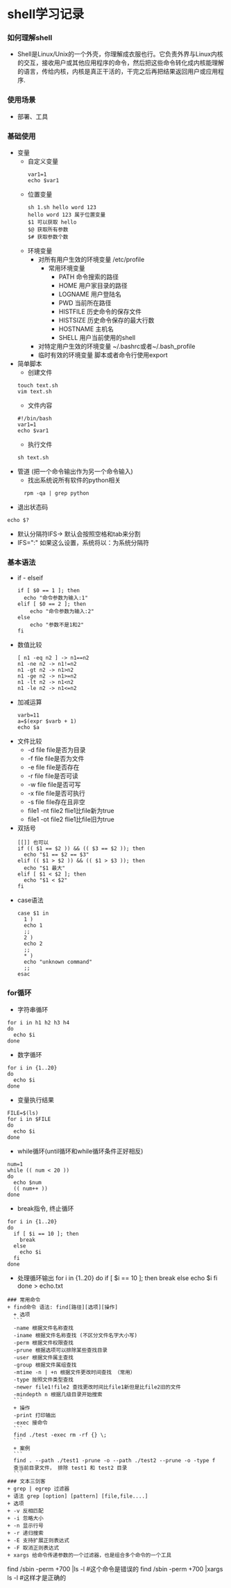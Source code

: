 # shell学习记录
### 如何理解shell
  + Shell是Linux/Unix的一个外壳，你理解成衣服也行。它负责外界与Linux内核的交互，接收用户或其他应用程序的命令，然后把这些命令转化成内核能理解的语言，传给内核，内核是真正干活的，干完之后再把结果返回用户或应用程序.
### 使用场景
 + 部署、工具
### 基础使用
  + 变量
    + 自定义变量
      ```
      var1=1
      echo $var1
      ```
    + 位置变量
      ```
      sh 1.sh hello word 123
      hello word 123 属于位置变量
      $1 可以获取 hello
      $@ 获取所有参数
      $# 获取参数个数
      ```
    + 环境变量
      + 对所有用户生效的环境变量 /etc/profile
        + 常用环境变量
          + PATH 命令搜索的路径
          + HOME 用户家目录的路径
          + LOGNAME 用户登陆名
          + PWD 当前所在路径
          + HISTFILE 历史命令的保存文件
          + HISTSIZE 历史命令保存的最大行数
          + HOSTNAME 主机名
          + SHELL 用户当前使用的shell
      + 对特定用户生效的环境变量 ~/.bashrc或者~/.bash_profile
      + 临时有效的环境变量 脚本或者命令行使用export
  + 简单脚本
    + 创建文件
    ```
    touch text.sh
    vim text.sh
    ```
    + 文件内容
    ```
    #!/bin/bash
    var1=1
    echo $var1
    ```
    + 执行文件
    ```
    sh text.sh
    ```
  + 管道 (把一个命令输出作为另一个命令输入)
    + 找出系统说所有软件的python相关
    ```
      rpm -qa | grep python
    ```
  + 退出状态码
  ```
  echo $?
  ```
  + 默认分隔符IFS-> 默认会按照空格和tab来分割
  + IFS=":" 如果这么设置，系统将以：为系统分隔符
### 基本语法
  + if - elseif
    ```
    if [ $0 == 1 ]; then
      echo "命令参数为输入:1"
    elif [ $0 == 2 ]; then
        echo "命令参数为输入:2"
    else
        echo "参数不是1和2"
    fi
    ```
  + 数值比较
    ```
    [ n1 -eq n2 ] -> n1==n2
    n1 -ne n2 -> n1!=n2
    n1 -gt n2 -> n1>n2
    n1 -ge n2 -> n1>=n2
    n1 -lt n2 -> n1<n2
    n1 -le n2 -> n1<=n2
    ```
  + 加减运算
    ```
    varb=11
    a=$(expr $varb + 1)
    echo $a
    ```
  + 文件比较
    + -d file file是否为目录
    + -f file file是否为文件
    + -e file file是否存在
    + -r file file是否可读
    + -w file file是否可写
    + -x file file是否可执行
    + -s file file存在且非空
    + file1 -nt file2 flie1比file新为true
    + file1 -ot file2 flie1比file旧为true
  + 双括号
    ```
    [[]] 也可以
    if (( $1 == $2 )) && (( $3 == $2 )); then
      echo "$1 == $2 == $3"
    elif (( $1 > $2 )) && (( $1 > $3 )); then
      echo "$1 最大"
    elif [ $1 < $2 ]; then
      echo "$1 < $2"
    fi
    ```
  + case语法
    ```
    case $1 in
      1 )
      echo 1
      ;;
      2 )
      echo 2
      ;;
      * )
      echo "unknown command"
      ;;
    esac
    ```
### for循环
  + 字符串循环
  ```
  for i in h1 h2 h3 h4
  do
    echo $i
  done
  ```
  + 数字循环
  ```
  for i in {1..20}
  do
    echo $i
  done
  ```
  + 变量执行结果
  ```
  FILE=$(ls)
  for i in $FILE
  do
    echo $i
  done
  ```
  + while循环(until循环和while循环条件正好相反)
  ```
  num=1
  while (( num < 20 ))
  do
    echo $num
    (( num++ ))
  done
  ```
  + break指令, 终止循环
  ```
  for i in {1..20}
  do
    if [ $i == 10 ]; then
      break
    else
      echo $i
    fi
  done
  ```
  + 处理循环输出
    for i in {1..20}
  do
    if [ $i == 10 ]; then
      break
    else
      echo $i
    fi
  done > echo.txt
  ```
### 常用命令
  + find命令 语法: find[路径][选项][操作]
    + 选项
    ```
    -name 根据文件名称查找
    -iname 根据文件名称查找 (不区分文件名字大小写)
    -perm 根据文件权限查找
    -prune 根据选项可以排除某些查找目录
    -user 根据文件属主查找
    -group 根据文件属组查找
    -mtime -n | +n 根据文件更改时间查找 （常用）
    -type 按照文件类型查找
    -newer file1!file2 查找更改时间比file1新但是比file2旧的文件
    -mindepth n 根据几级目录开始搜索
    ```
    + 操作
    -print 打印输出
    -exec 接命令
    ```
    find ./test -exec rm -rf {} \;
    ```
    + 案例
    ```
    find . --path ./test1 -prune -o --path ./test2 --prune -o -type f
    查当前目录文件， 排除 test1 和 test2 目录
    ```
### 文本三剑客
+ grep | egrep 过滤器
+ 语法 grep [option] [pattern] [file,file....]
+ 选项
  + -v 反相匹配
  + -i 忽略大小
  + -n 显示行号
  + -r 递归搜索
  + -E 支持扩展正则表达式
  + -F 取消正则表达式
+ xargs 给命令传递参数的一个过滤器，也是组合多个命令的一个工具
```
find /sbin -perm +700 |ls -l       #这个命令是错误的
find /sbin -perm +700 |xargs ls -l   #这样才是正确的
```



  



